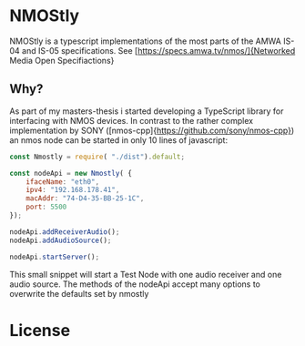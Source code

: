 # NMOStly

NMOStly is a typescript implementations of the most parts of the AMWA IS-04 and IS-05 specifications.
See [https://specs.amwa.tv/nmos/]{Networked Media Open Specifiactions}

## Why?
As part of my masters-thesis i started developing a TypeScript library for interfacing with NMOS devices.
In contrast to the rather complex implementation by SONY ([nmos-cpp]{https://github.com/sony/nmos-cpp})
an nmos node can be started in only 10 lines of javascript:


```javascript
const Nmostly = require( "./dist").default;

const nodeApi = new Nmostly( {
    ifaceName: "eth0",
    ipv4: "192.168.178.41",
    macAddr: "74-D4-35-BB-25-1C",
    port: 5500
});

nodeApi.addReceiverAudio();
nodeApi.addAudioSource();

nodeApi.startServer();
```

This small snippet will start a Test Node with one audio receiver and one audio source.
The methods of the nodeApi accept many options to overwrite the defaults set by nmostly


# License